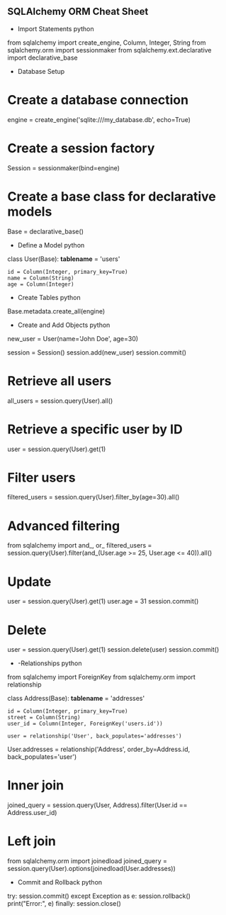 ## SQLAlchemy ORM Cheat Sheet
- Import Statements
python

from sqlalchemy import create_engine, Column, Integer, String
from sqlalchemy.orm import sessionmaker
from sqlalchemy.ext.declarative import declarative_base

- Database Setup


# Create a database connection
engine = create_engine('sqlite:///my_database.db', echo=True)

# Create a session factory
Session = sessionmaker(bind=engine)

# Create a base class for declarative models
Base = declarative_base()

- Define a Model
python

class User(Base):
    __tablename__ = 'users'

    id = Column(Integer, primary_key=True)
    name = Column(String)
    age = Column(Integer)

- Create Tables
python

Base.metadata.create_all(engine)

- Create and Add Objects
python

new_user = User(name='John Doe', age=30)

session = Session()
session.add(new_user)
session.commit()

# Retrieve all users
all_users = session.query(User).all()

# Retrieve a specific user by ID
user = session.query(User).get(1)

# Filter users
filtered_users = session.query(User).filter_by(age=30).all()

# Advanced filtering
from sqlalchemy import and_, or_
filtered_users = session.query(User).filter(and_(User.age >= 25, User.age <= 40)).all()

# Update
user = session.query(User).get(1)
user.age = 31
session.commit()

# Delete
user = session.query(User).get(1)
session.delete(user)
session.commit()

- -Relationships
python

from sqlalchemy import ForeignKey
from sqlalchemy.orm import relationship

class Address(Base):
    __tablename__ = 'addresses'

    id = Column(Integer, primary_key=True)
    street = Column(String)
    user_id = Column(Integer, ForeignKey('users.id'))
    
    user = relationship('User', back_populates='addresses')

User.addresses = relationship('Address', order_by=Address.id, back_populates='user')

# Inner join
joined_query = session.query(User, Address).filter(User.id == Address.user_id)

# Left join
from sqlalchemy.orm import joinedload
joined_query = session.query(User).options(joinedload(User.addresses))

- Commit and Rollback
python

try:
    session.commit()
except Exception as e:
    session.rollback()
    print("Error:", e)
finally:
    session.close()